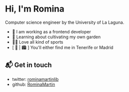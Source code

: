 # Hi, I'm Romina

Computer science engineer by the University of La Laguna.

- 💼 I am working as a frontend developer
- 🌱 Learning about cultivating my own garden
- 🚴🏻 Love all kind of sports
- [ 🌴 | 🏙 ] You'll either find me in Tenerife or Madrid

## 📬 Get in touch

- twitter: [rominamartinlib](https://twitter.com/rominamartinlib)
- github: [RominaMartin](https://github.com/RominaMartin)
